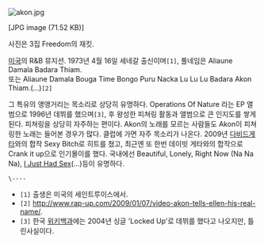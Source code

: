 ![akon.jpg](//rv.wkcdn.net/http://rigvedawiki.net/r1/pds/Akon/akon.jpg)

[JPG image (71.52 KB)]

사진은 3집 Freedom의 재킷.

[미국](%EB%AF%B8%EA%B5%AD.md)의 R&B 뮤지션. 1973년 4월 16일 세네갈 출신이며`[1]`, 풀네임은
Aliaune Damala Badara Thiam.  
또는 Aliaune Damala Bouga Time Bongo Puru Nacka Lu Lu Lu Badara Akon
Thiam.(...)`[2]`

그 특유의 앵앵거리는 목소리로 상당히 유명하다. Operations Of Nature 라는 EP 앨범으로 1996년 데뷔를 했으며`[3]`,
후 왕성한 피쳐링 활동과 앨범으로 큰 인지도를 쌓게된다. 피쳐링을 상당히 자주하는 편이다. Akon의 노래를 모르는 사람들도 Akon이
피쳐링한 노래는 들어본 경우가 많다. 클럽에 가면 자주 목소리가 나온다. 2009년 [다비드게타](%EB%8B%A4%EB%B9%84%EB%93%9C%20%EA%B2%8C%ED%83%80.md)와의 합작 Sexy Bitch로
히트를 쳤고, 최근엔 또 한번 데이빗 게타와의 합작으로 Crank it up으로 인기몰이를 했다. 국내에선 Beautiful, Lonely,
Right Now (Na Na Na), [I Just Had Sex](The%20Lonely%20Island.md)(...)등이
유명하다.

`\----`

  * `[1]` 출생은 미국의 세인트루이스에서.
  * `[2]` <http://www.rap-up.com/2009/01/07/video-akon-tells-ellen-his-real-name/>.
  * `[3]` 한국 [위키백과](%EC%9C%84%ED%82%A4%EB%B0%B1%EA%B3%BC.md)에는 2004년 싱글 'Locked Up'로 데뷔를 했다고 나오지만, 틀린사실이다.

